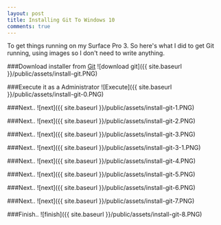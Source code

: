 ```yaml
---
layout: post
title: Installing Git To Windows 10
comments: true
---
```


To get things running on my Surface Pro 3. So here's what I did to get Git running, using images so I don't need to write anything.

###Download installer from [Git](https://git-for-windows.github.io)
![download git]({{ site.baseurl }}/public/assets/install-git.PNG)

###Execute it as a Administrator
![Execute]({{ site.baseurl }}/public/assets/install-git-0.PNG)

###Next..
![next]({{ site.baseurl }}/public/assets/install-git-1.PNG)

###Next..
![next]({{ site.baseurl }}/public/assets/install-git-2.PNG)

###Next..
![next]({{ site.baseurl }}/public/assets/install-git-3.PNG)

###Next..
![next]({{ site.baseurl }}/public/assets/install-git-3-1.PNG)

###Next..
![next]({{ site.baseurl }}/public/assets/install-git-4.PNG)

###Next..
![next]({{ site.baseurl }}/public/assets/install-git-5.PNG)

###Next..
![next]({{ site.baseurl }}/public/assets/install-git-6.PNG)

###Next..
![next]({{ site.baseurl }}/public/assets/install-git-7.PNG)

###Finish..
![finish]({{ site.baseurl }}/public/assets/install-git-8.PNG)
